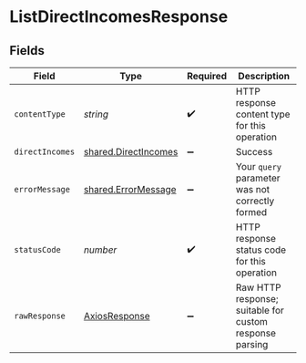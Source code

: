# ListDirectIncomesResponse


## Fields

| Field                                                               | Type                                                                | Required                                                            | Description                                                         |
| ------------------------------------------------------------------- | ------------------------------------------------------------------- | ------------------------------------------------------------------- | ------------------------------------------------------------------- |
| `contentType`                                                       | *string*                                                            | :heavy_check_mark:                                                  | HTTP response content type for this operation                       |
| `directIncomes`                                                     | [shared.DirectIncomes](../../../sdk/models/shared/directincomes.md) | :heavy_minus_sign:                                                  | Success                                                             |
| `errorMessage`                                                      | [shared.ErrorMessage](../../../sdk/models/shared/errormessage.md)   | :heavy_minus_sign:                                                  | Your `query` parameter was not correctly formed                     |
| `statusCode`                                                        | *number*                                                            | :heavy_check_mark:                                                  | HTTP response status code for this operation                        |
| `rawResponse`                                                       | [AxiosResponse](https://axios-http.com/docs/res_schema)             | :heavy_minus_sign:                                                  | Raw HTTP response; suitable for custom response parsing             |